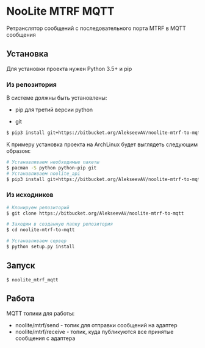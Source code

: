 # NooLite MTRF MQTT

Ретранслятор сообщений с последовательного порта MTRF в MQTT сообщения

## Установка

Для установки проекта нужен Python 3.5+ и pip

### Из репозитория

В системе должны быть установлены:

- pip для третий версии python

- git

```bash
$ pip3 install git+https://bitbucket.org/AlekseevAV/noolite-mtrf-to-mqtt
```

К примеру установка проекта на ArchLinux будет выглядеть следующим образом:
```bash
# Устанавливаем необходимые пакеты
$ pacman -S python python-pip git
# Устанавливаем noolite_api
$ pip3 install git+https://bitbucket.org/AlekseevAV/noolite-mtrf-to-mqtt
```

### Из исходников

```bash
# Клонируем репозиторий
$ git clone https://bitbucket.org/AlekseevAV/noolite-mtrf-to-mqtt

# Заходим в созданную папку репозитория
$ cd noolite-mtrf-to-mqtt

# Устанавливаем сервер
$ python setup.py install
```

## Запуск

```
$ noolite_mtrf_mqtt
```

## Работа

MQTT топики для работы:
- noolite/mtrf/send - топик для отправки сообщений на адаптер
- noolite/mtrf/receive - топик, куда публикуются все принятые сообщения с адаптера

